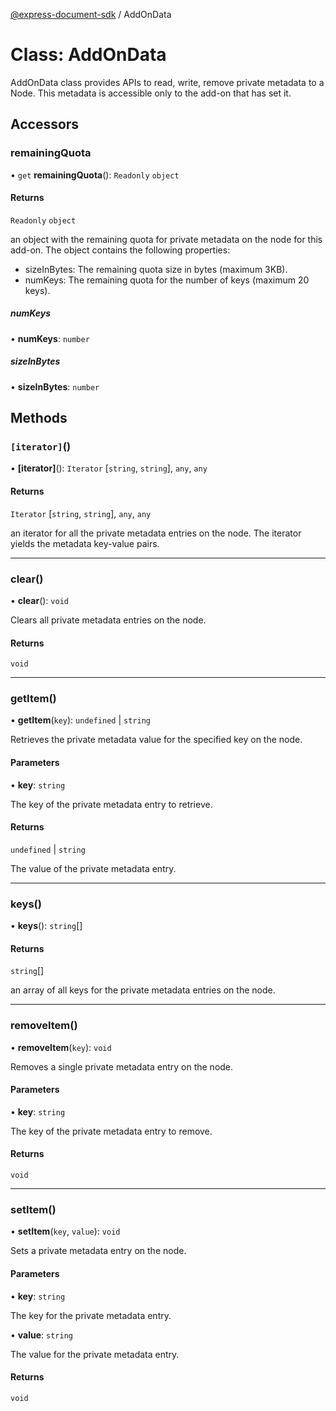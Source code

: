 [@express-document-sdk](../overview.md) / AddOnData

# Class: AddOnData

AddOnData class provides APIs to read, write, remove private metadata to a Node.
This metadata is accessible only to the add-on that has set it.

## Accessors

### remainingQuota

• `get` **remainingQuota**(): `Readonly` `object`

#### Returns

`Readonly` `object`

an object with the remaining quota for private metadata on the node for this add-on.
The object contains the following properties:

- sizeInBytes: The remaining quota size in bytes (maximum 3KB).
- numKeys: The remaining quota for the number of keys (maximum 20 keys).

##### numKeys

• **numKeys**: `number`

##### sizeInBytes

• **sizeInBytes**: `number`

## Methods

### `[iterator]`()

• **\[iterator\]**(): `Iterator` [`string`, `string`], `any`, `any`

#### Returns

`Iterator` [`string`, `string`], `any`, `any`

an iterator for all the private metadata entries on the node.
The iterator yields the metadata key-value pairs.

<hr />

### clear()

• **clear**(): `void`

Clears all private metadata entries on the node.

#### Returns

`void`

<hr />

### getItem()

• **getItem**(`key`): `undefined` \| `string`

Retrieves the private metadata value for the specified key on the node.

#### Parameters

• **key**: `string`

The key of the private metadata entry to retrieve.

#### Returns

`undefined` \| `string`

The value of the private metadata entry.

<hr />

### keys()

• **keys**(): `string`[]

#### Returns

`string`[]

an array of all keys for the private metadata entries on the node.

<hr />

### removeItem()

• **removeItem**(`key`): `void`

Removes a single private metadata entry on the node.

#### Parameters

• **key**: `string`

The key of the private metadata entry to remove.

#### Returns

`void`

<hr />

### setItem()

• **setItem**(`key`, `value`): `void`

Sets a private metadata entry on the node.

#### Parameters

• **key**: `string`

The key for the private metadata entry.

• **value**: `string`

The value for the private metadata entry.

#### Returns

`void`
